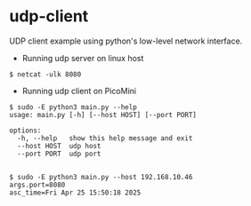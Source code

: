 # udp-client
UDP client example using python's low-level network interface.   

- Running udp server on linux host
```
$ netcat -ulk 8080
```

- Running udp client on PicoMini
```
$ sudo -E python3 main.py --help
usage: main.py [-h] [--host HOST] [--port PORT]

options:
  -h, --help   show this help message and exit
  --host HOST  udp host
  --port PORT  udp port


$ sudo -E python3 main.py --host 192.168.10.46
args.port=8080
asc_time=Fri Apr 25 15:50:18 2025
```
